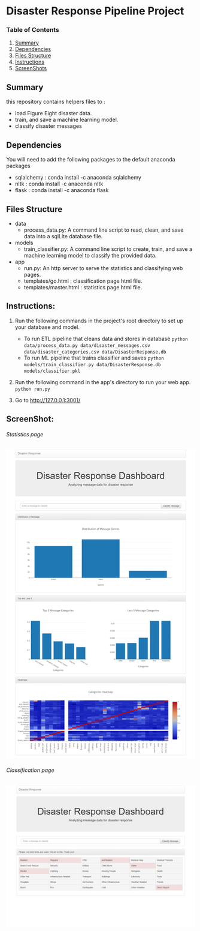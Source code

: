 # Disaster Response Pipeline Project

### Table of Contents

1. [Summary ](#summary )
2. [Dependencies](#dependencies)
3. [Files Structure](#files)
4. [Instructions](#instructions)
4. [ScreenShots](#ScreenShot)

## Summary  <a name="summary "></a>
this repository contains helpers files to :
- load Figure Eight disaster data. 
- train, and save a machine learning model.
- classify disaster messages

## Dependencies <a name="dependencies"></a>
You will need to add the following packages to the default anaconda packages
* sqlalchemy : conda install -c anaconda sqlalchemy 
* nltk : conda install -c anaconda nltk
* flask : conda install -c anaconda flask 

## Files Structure <a name="files"></a>

- data
    - process_data.py: A command line script to read, clean, and save data into a sqlLite database file.
- models
    - train_classifier.py: A command line script to create, train, and save a machine learning model to classify the provided data.
- app
    - run.py: An http server to serve the statistics and classifying web pages.
    - templates/go.html : classification page html file.
    - templates/master.html : statistics page html file.
    
    
## Instructions:<a name="instructions"></a>
1. Run the following commands in the project's root directory to set up your database and model.

    - To run ETL pipeline that cleans data and stores in database
        `python data/process_data.py data/disaster_messages.csv data/disaster_categories.csv data/DisasterResponse.db`
    - To run ML pipeline that trains classifier and saves
        `python models/train_classifier.py data/DisasterResponse.db models/classifier.pkl`

2. Run the following command in the app's directory to run your web app.
    `python run.py`

3. Go to http://127.0.0.1:3001/

## ScreenShot:<a name="screenShot"></a>

###### Statistics page
![Main page](statistics.png)

###### Classification page
![Classification page](classification.png)
